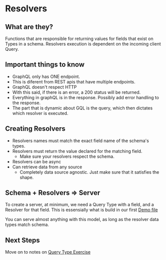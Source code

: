 # Resolvers

## What are they?

Functions that are responsible for returning values for fields that exist on Types in a schema. Resolvers execution is dependent on the incoming client Query.

## Important things to know

- GraphQL only has ONE endpoint.
- This is diferent from REST apis that have multiple endpoints.
- GraphQL doesn't respect HTTP
- With this said, if there is an error, a 200 status will be returned.
- Everything in graphQL is in the response. Possibly add error handling to the response.
- The part that is dynamic about GQL is the query, which then dictates which resolver is executed.

## Creating Resolvers

- Resolvers names must match the exact field name of the schema's types.
- Resolvers must return the value declared for the matching field.
  - Make sure your resolvers respect the schema.
- Resolvers can be async
- Can retrieve data from any source
  - Completely data source agnostic. Just make sure that it satisfies the shape.

## Schema + Resolvers => Server

To create a server, at minimum, we need a Query Type with a field, and a Resolver for that field.
This is essensially what is build in our first [Demo file](../../api/src/demos/demo-1.js)

You can serve almost anything with this model, as long as the resolver data types match schema.

## Next Steps

Move on to notes on [Query Type Exercise](02-query-type-exercise.md)

